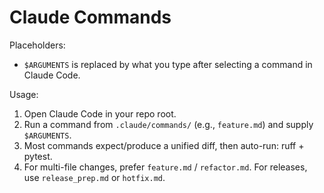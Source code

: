 # Claude Commands

Placeholders:
- `$ARGUMENTS` is replaced by what you type after selecting a command in Claude Code.

Usage:
1. Open Claude Code in your repo root.
2. Run a command from `.claude/commands/` (e.g., `feature.md`) and supply `$ARGUMENTS`.
3. Most commands expect/produce a unified diff, then auto-run: ruff + pytest.
4. For multi-file changes, prefer `feature.md` / `refactor.md`. For releases, use `release_prep.md` or `hotfix.md`.
